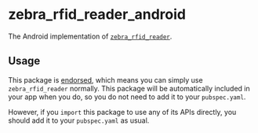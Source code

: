 # zebra\_rfid\_reader\_android

The Android implementation of [`zebra_rfid_reader`][1].

## Usage

This package is [endorsed][2], which means you can simply use `zebra_rfid_reader`
normally. This package will be automatically included in your app when you do,
so you do not need to add it to your `pubspec.yaml`.

However, if you `import` this package to use any of its APIs directly, you
should add it to your `pubspec.yaml` as usual.

[1]: https://pub.dev/packages/zebra_rfid_reader

[2]: https://flutter.dev/to/endorsed-federated-plugin